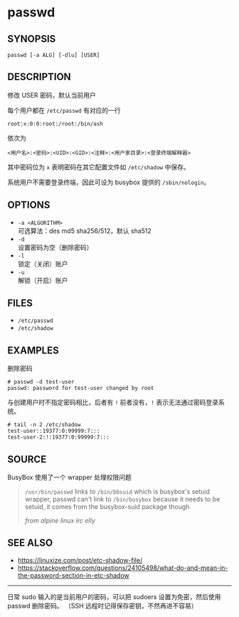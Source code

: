 # passwd

## SYNOPSIS

    passwd [-a ALG] [-dlu] [USER]

## DESCRIPTION

修改 USER 密码，默认当前用户

每个用户都在 `/etc/passwd` 有对应的一行

    root:x:0:0:root:/root:/bin/ash

依次为

    <用户名>:<密码>:<UID>:<GID>:<注释>:<用户家目录>:<登录终端解释器>

其中密码位为 `x` 表明密码在其它配置文件如 `/etc/shadow` 中保存。

系统用户不需要登录终端，因此可设为 busybox 提供的 `/sbin/nologin`。

## OPTIONS

* `-a <ALGORITHM>`  
    可选算法：des md5 sha256/512，默认 sha512
* `-d`  
    设置密码为空（删除密码）
* `-l`  
    锁定（关闭）账户
* `-u`  
    解锁（开启）账户

## FILES

* `/etc/passwd`
* `/etc/shadow`

## EXAMPLES

删除密码

    # passwd -d test-user
    passwd: password for test-user changed by root

与创建用户时不指定密码相比，后者有 `!` 前者没有，`!` 表示无法通过密码登录系统。

    # tail -n 2 /etc/shadow
    test-user::19377:0:99999:7:::
    test-user-2:!:19377:0:99999:7:::

## SOURCE

BusyBox 使用了一个 wrapper 处理权限问题

> `/usr/bin/passwd` links to `/bin/bbsuid` which is busybox's setuid wrapper,
> passwd can't link to `/bin/busybox` because it needs to be setuid,
> it comes from the busybox-suid package though
>
> _from alpine linux irc elly_

## SEE ALSO

* <https://linuxize.com/post/etc-shadow-file/>
* <https://stackoverflow.com/questions/24105498/what-do-and-mean-in-the-password-section-in-etc-shadow>

---

日常 sudo 输入的是当前用户的密码，可以把 sudoers 设置为免密，然后使用 passwd 删除密码。
（SSH 远程时记得保存密钥，不然再进不容易）
